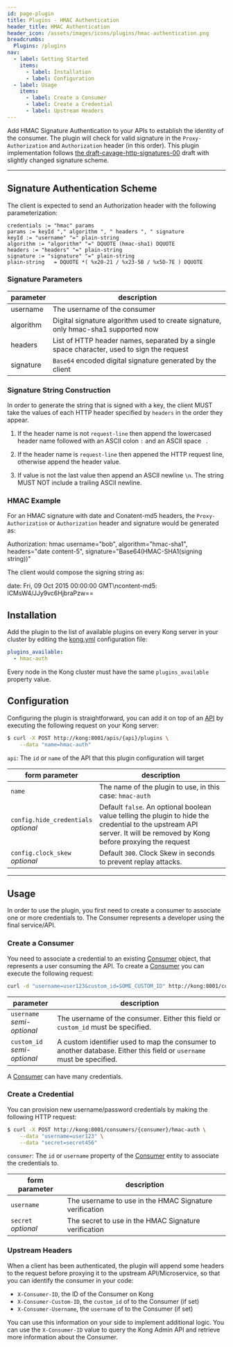 ```yaml
---
id: page-plugin
title: Plugins - HMAC Authentication
header_title: HMAC Authentication
header_icon: /assets/images/icons/plugins/hmac-authentication.png
breadcrumbs:
  Plugins: /plugins
nav:
  - label: Getting Started
    items:
      - label: Installation
      - label: Configuration
  - label: Usage
    items:
      - label: Create a Consumer
      - label: Create a Credential
      - label: Upstream Headers
---
```


Add HMAC Signature Authentication to your APIs to establish the identity of the consumer. The plugin will check for valid signature in the `Proxy-Authorization` and `Authorization` header (in this order). This plugin implementation follows [the draft-cavage-http-signatures-00](https://tools.ietf.org/html/draft-cavage-http-signatures-00) draft with slightly changed signature scheme.

----
## Signature Authentication Scheme

The client is expected to send an Authorization header with the following parameterization:
```
credentials := "hmac" params
params := keyId "," algorithm ", " headers ", " signature
keyId := "username" "=" plain-string
algorithm := "algorithm" "=" DQUOTE (hmac-sha1) DQUOTE
headers := "headers" "=" plain-string
signature := "signature" "=" plain-string
plain-string   = DQUOTE *( %x20-21 / %x23-5B / %x5D-7E ) DQUOTE
```
### Signature Parameters

 parameter| description
 --- | ---
 username | The username of the consumer
 algorithm | Digital signature algorithm used to create signature, only hmac-sha1 supported now 
 headers | List of HTTP header names, separated by a single space character, used to sign the request
 signature | `Base64` encoded digital signature generated by the client

### Signature String Construction

   In order to generate the string that is signed with a key, the client
   MUST take the values of each HTTP header specified by `headers` in
   the order they appear.

   1.  If the header name is not `request-line` then append the
       lowercased header name followed with an ASCII colon `:` and an
       ASCII space ` `.

   2.  If the header name is `request-line` then appened the HTTP
       request line, otherwise append the header value.

   3.  If value is not the last value then append an ASCII newline `\n`.
       The string MUST NOT include a trailing ASCII newline.

### HMAC Example

   For an HMAC signature with date and Conatent-md5 headers, the
   `Proxy-Authorization` or `Authorization` header and signature would be generated as:

Authorization: hmac username="bob", algorithm="hmac-sha1", headers="date content-5", signature="Base64(HMAC-SHA1(signing string))"

   The client would compose the signing string as:

   date: Fri, 09 Oct 2015 00:00:00 GMT\ncontent-md5: lCMsW4/JJy9vc6HjbraPzw==  

## Installation

Add the plugin to the list of available plugins on every Kong server in your cluster by editing the [kong.yml][configuration] configuration file:

```yaml
plugins_available:
  - hmac-auth
```

Every node in the Kong cluster must have the same `plugins_available` property value.

## Configuration

Configuring the plugin is straightforward, you can add it on top of an [API][api-object] by executing the following request on your Kong server:

```bash
$ curl -X POST http://kong:8001/apis/{api}/plugins \
    --data "name=hmac-auth"
```

`api`: The `id` or `name` of the API that this plugin configuration will target

form parameter               | description
---                          | ---
`name`                       | The name of the plugin to use, in this case: `hmac-auth`
`config.hide_credentials`<br>*optional*     | Default `false`. An optional boolean value telling the plugin to hide the credential to the upstream API server. It will be removed by Kong before proxying the request
`config.clock_skew`<br>*optional*          | Default `300`. Clock Skew in seconds to prevent replay attacks.

----

## Usage

In order to use the plugin, you first need to create a consumer to associate one or more credentials to. The Consumer represents a developer using the final service/API.

### Create a Consumer

You need to associate a credential to an existing [Consumer][consumer-object] object, that represents a user consuming the API. To create a [Consumer][consumer-object] you can execute the following request:

```bash
curl -d "username=user123&custom_id=SOME_CUSTOM_ID" http://kong:8001/consumers/
```

parameter                       | description
---                             | ---
`username`<br>*semi-optional*   | The username of the consumer. Either this field or `custom_id` must be specified.
`custom_id`<br>*semi-optional*  | A custom identifier used to map the consumer to another database. Either this field or `username` must be specified.

A [Consumer][consumer-object] can have many credentials.

### Create a Credential

You can provision new username/password credentials by making the following HTTP request:

```bash
$ curl -X POST http://kong:8001/consumers/{consumer}/hmac-auth \
    --data "username=user123" \
    --data "secret=secret456"
```

`consumer`: The `id` or `username` property of the [Consumer][consumer-object] entity to associate the credentials to.

form parameter             | description
---                        | ---
`username`                 | The username to use in the HMAC Signature verification
`secret`<br>*optional*   | The secret to use in the HMAC Signature verification

### Upstream Headers

When a client has been authenticated, the plugin will append some headers to the request before proxying it to the upstream API/Microservice, so that you can identify the consumer in your code:

* `X-Consumer-ID`, the ID of the Consumer on Kong
* `X-Consumer-Custom-ID`, the `custom_id` of to the Consumer (if set)
* `X-Consumer-Username`, the `username` of to the Consumer (if set)

You can use this information on your side to implement additional logic. You can use the `X-Consumer-ID` value to query the Kong Admin API and retrieve more information about the Consumer.

[api-object]: /docs/latest/admin-api/#api-object
[configuration]: /docs/latest/configuration
[consumer-object]: /docs/latest/admin-api/#consumer-object
[faq-authentication]: /about/faq/#how-can-i-add-an-authentication-layer-on-a-microservice/api?
